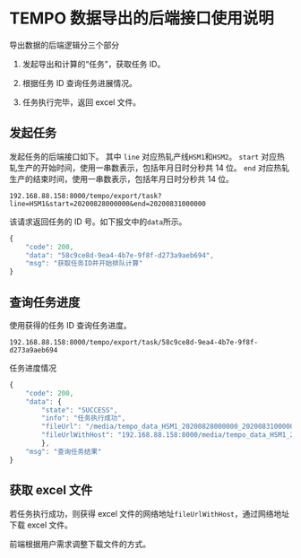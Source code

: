 # TEMPO 数据导出的后端接口使用说明

导出数据的后端逻辑分三个部分

1. 发起导出和计算的“任务”，获取任务 ID。

2. 根据任务 ID 查询任务进展情况。

3. 任务执行完毕，返回 excel 文件。

## 发起任务

发起任务的后端接口如下。
其中 `line` 对应热轧产线`HSM1`和`HSM2`。
`start` 对应热轧生产的开始时间，使用一串数表示，包括年月日时分秒共 14 位。
`end` 对应热轧生产的结束时间，使用一串数表示，包括年月日时分秒共 14 位。

```
192.168.88.158:8000/tempo/export/task?line=HSM1&start=20200828000000&end=20200831000000
```

该请求返回任务的 ID 号。如下报文中的`data`所示。

```js
{
    "code": 200,
    "data": "58c9ce8d-9ea4-4b7e-9f8f-d273a9aeb694",
    "msg": "获取任务ID并开始排队计算"
}
```

## 查询任务进度

使用获得的任务 ID 查询任务进度。

```
192.168.88.158:8000/tempo/export/task/58c9ce8d-9ea4-4b7e-9f8f-d273a9aeb694
```

任务进度情况

```js
{
    "code": 200,
    "data": {
        "state": "SUCCESS",
        "info": "任务执行成功",
        "fileUrl": "/media/tempo_data_HSM1_20200828000000_20200831000000.xlsx",
        "fileUrlWithHost": "192.168.88.158:8000/media/tempo_data_HSM1_20200828000000_20200831000000.xlsx"
        },
    "msg": "查询任务结果"
}
```

## 获取 excel 文件

若任务执行成功，则获得 excel 文件的网络地址`fileUrlWithHost`，通过网络地址下载 excel 文件。

前端根据用户需求调整下载文件的方式。
